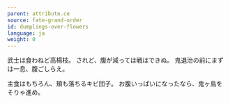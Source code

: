 ```yaml
---
parent: attribute.ce
source: fate-grand-order
id: dumplings-over-flowers
language: ja
weight: 0
---
```


武士は食わねど高楊枝。
されど、腹が減っては戦はできぬ。
鬼退治の前にまずは一息、腹ごしらえ。

主食はもちろん、頬も落ちるキビ団子。
お腹いっぱいになったなら、鬼ヶ島をそりゃ進め。
